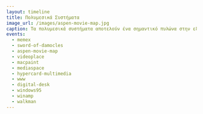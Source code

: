 ```yaml
---
layout: timeline 
title: Πολυμεσικά Συστήματα 
image_url: /images/aspen-movie-map.jpg
caption: Τα πολυμεσικά συστήματα αποτελούν ένα σημαντικό πυλώνα στην εξέλιξη των διαδραστικών συστημάτων, γιατί από την πλευρά του χρήστη, αυτό που έχει σημασία είναι η αλληλεπίδραση και επεξεργασία πολυμεσικής πληροφορίας, όπως είναι το βίντεο, ο ήχος, ο κίνηση, και τα γραφικά, με ιδιαίτερη έμφαση στον πολυτροπικό συνδυασμό τους, και με εφαρμογές στην εκπαίδευση, στον πολιτισμό, και στην ψυχαγωγία.
events:
  - memex
  - sword-of-damocles
  - aspen-movie-map 
  - videoplace
  - macpaint 
  - mediaspace
  - hypercard-multimedia
  - www
  - digital-desk
  - windows95
  - winamp
  - walkman
---
```


